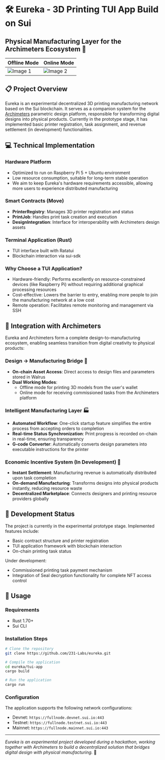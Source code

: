 # 🛠️ Eureka - 3D Printing TUI App Build on Sui

## Physical Manufacturing Layer for the Archimeters Ecosystem 🔄

| Offline Mode                                                                                | Online Mode                                                                                 |
|---------------------------------------------------------------------------------------------|---------------------------------------------------------------------------------------------|
| ![Image 1](https://github.com/user-attachments/assets/53089412-ebde-4ce5-a943-7ea894c10352) | ![Image 2](https://github.com/user-attachments/assets/da9837f7-9863-4900-9f82-d5113ab6ee39) |


## 📋 Project Overview

Eureka is an experimental decentralized 3D printing manufacturing network based on the Sui blockchain. It serves as a companion system for the [Archimeters](https://github.com/231-Labs/archimeters) parametric design platform, responsible for transforming digital designs into physical products. Currently in the prototype stage, it has implemented basic printer registration, task assignment, and revenue settlement (in development) functionalities.

## 💻 Technical Implementation

### Hardware Platform
- Optimized to run on Raspberry Pi 5 + Ubuntu environment
- Low resource consumption, suitable for long-term stable operation
- We aim to keep Eureka's hardware requirements accessible, allowing more users to experience distributed manufacturing

### Smart Contracts (Move)
- **PrinterRegistry**: Manages 3D printer registration and status
- **PrintJob**: Handles print task creation and execution
- **DesignIntegration**: Interface for interoperability with Archimeters design assets

### Terminal Application (Rust)
- TUI interface built with Ratatui
- Blockchain interaction via sui-sdk

### Why Choose a TUI Application?
- Hardware-friendly: Performs excellently on resource-constrained devices (like Raspberry Pi) without requiring additional graphical processing resources
- Cost-effective: Lowers the barrier to entry, enabling more people to join the manufacturing network at a low cost
- Remote operation: Facilitates remote monitoring and management via SSH

## 🔄 Integration with Archimeters

Eureka and Archimeters form a complete design-to-manufacturing ecosystem, enabling seamless transition from digital creativity to physical products:

### Design → Manufacturing Bridge 🌉
- **On-chain Asset Access**: Direct access to design files and parameters stored in Walrus
- **Dual Working Modes**: 
  - Offline mode for printing 3D models from the user's wallet
  - Online mode for receiving commissioned tasks from the Archimeters platform

### Intelligent Manufacturing Layer 🏭
- **Automated Workflow**: One-click startup feature simplifies the entire process from accepting orders to completion
- **Real-time Status Synchronization**: Print progress is recorded on-chain in real-time, ensuring transparency
- **G-code Converter**: Automatically converts design parameters into executable instructions for the printer

### Economic Incentive System (In Development) 💸
- **Instant Settlement**: Manufacturing revenue is automatically distributed upon task completion
- **On-demand Manufacturing**: Transforms designs into physical products instantly, reducing resource waste
- **Decentralized Marketplace**: Connects designers and printing resource providers globally

## 🧪 Development Status

The project is currently in the experimental prototype stage. Implemented features include:
- Basic contract structure and printer registration
- TUI application framework with blockchain interaction
- On-chain printing task status

Under development:
- Commissioned printing task payment mechanism
- Integration of Seal decryption functionality for complete NFT access control

## 🚀 Usage

### Requirements
- Rust 1.70+
- Sui CLI

### Installation Steps
```bash
# Clone the repository
git clone https://github.com/231-Labs/eureka.git

# Compile the application
cd eureka/tui-app
cargo build

# Run the application
cargo run
```

### Configuration
The application supports the following network configurations:
- Devnet: `https://fullnode.devnet.sui.io:443`
- Testnet: `https://fullnode.testnet.sui.io:443`
- Mainnet: `https://fullnode.mainnet.sui.io:443`

---

*Eureka is an experimental project developed during a hackathon, working together with Archimeters to build a decentralized solution that bridges digital design with physical manufacturing.* 🔬
